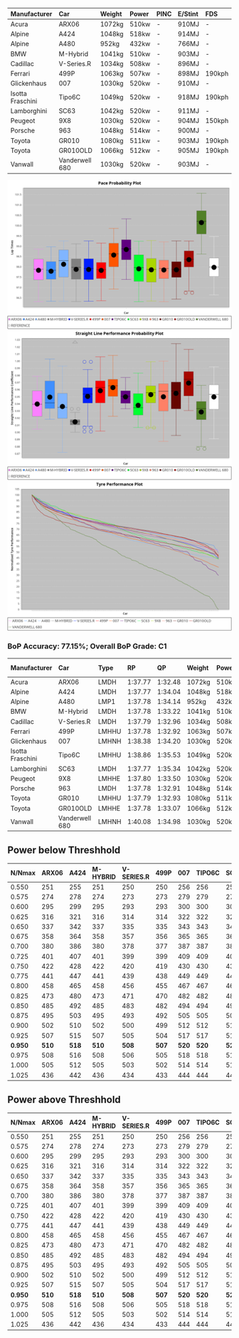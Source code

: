 | Manufacturer     | Car            | Weight | Power | PINC    | E/Stint | FDS     |
|:-|:-|:-|:-|:-|:-|:-|
| Acura            | ARX06          | 1072kg | 510kw |    -    | 910MJ   |    -    |
| Alpine           | A424           | 1048kg | 518kw |    -    | 914MJ   |    -    |
| Alpine           | A480           | 952kg  | 432kw |    -    | 766MJ   |    -    |
| BMW              | M-Hybrid       | 1041kg | 510kw |    -    | 903MJ   |    -    |
| Cadillac         | V-Series.R     | 1034kg | 508kw |    -    | 896MJ   |    -    |
| Ferrari          | 499P           | 1063kg | 507kw |    -    | 898MJ   | 190kph  |
| Glickenhaus      | 007            | 1030kg | 520kw |    -    | 910MJ   |    -    |
| Isotta Fraschini | Tipo6C         | 1049kg | 520kw |    -    | 918MJ   | 190kph  |
| Lamborghini      | SC63           | 1042kg | 520kw |    -    | 911MJ   |    -    |
| Peugeot          | 9X8            | 1030kg | 520kw |    -    | 904MJ   | 150kph  |
| Porsche          | 963            | 1048kg | 514kw |    -    | 900MJ   |    -    |
| Toyota           | GR010          | 1080kg | 511kw |    -    | 903MJ   | 190kph  |
| Toyota           | GR010OLD       | 1066kg | 512kw |    -    | 905MJ   | 190kph  |
| Vanwall          | Vanderwell 680 | 1030kg | 520kw |    -    | 903MJ   |    -    |

![PACECHART](./IMG/ACOMETHOD.png)
![STRAIGHTLINEPERFORMANCECHART](./IMG/ACOMETHOD_sp.png)
![TYREPERFORMANCECHART](./IMG/ACOMETHOD_tw.png)

### BoP Accuracy: 77.15%; Overall BoP Grade: C1
| Manufacturer     | Car            | Type  | RP      | QP      | Weight | Power¹ | Threshhold | PINC    | Power² | E/Stint | AVG Vmax  | FDS     | RDLC | L/Stint | BOP-Grade | Model Accuracy | Model Points | Match%  |
|:-|:-|:-|:-|:-|:-|:-|:-|:-|:-|:-|:-|:-|:-|:-|:-|:-|:-|:-|
| Acura            | ARX06          | LMDH  | 1:37.77 | 1:32.48 | 1072kg | 510kw  | 210.0kph   |    -    | 510kw  |  910MJ  | 310.68kph |    -    | 0.99 | 30      | -C1       | 100.00%        | 995          | 77.20%  |
| Alpine           | A424           | LMDH  | 1:37.77 | 1:34.04 | 1048kg | 518kw  | 210.0kph   |    -    | 518kw  |  914MJ  | 314.45kph |    -    | 1.02 | 30      | +C2       | 100.00%        | 642          | 72.70%  |
| Alpine           | A480           | LMP1  | 1:37.78 | 1:34.14 |  952kg | 432kw  | 210.0kph   |    -    | 432kw  |  766MJ  | 309.33kph |    -    | 0.97 | 28      | ~A1       | 60.26%         | 849          | 100.00% |
| BMW              | M-Hybrid       | LMDH  | 1:37.78 | 1:33.22 | 1041kg | 510kw  | 210.0kph   |    -    | 510kw  |  903MJ  | 309.29kph |    -    | 1.03 | 30      | -B2       | 100.00%        | 1714         | 83.89%  |
| Cadillac         | V-Series.R     | LMDH  | 1:37.79 | 1:32.96 | 1034kg | 508kw  | 210.0kph   |    -    | 508kw  |  896MJ  | 313.79kph |    -    | 1.03 | 30      | -B1       | 98.95%         | 2271         | 87.91%  |
| Ferrari          | 499P           | LMHHU | 1:37.78 | 1:32.92 | 1063kg | 507kw  | 210.0kph   |    -    | 507kw  |  898MJ  | 313.90kph | 190kph  | 1.03 | 30      | -B2       | 99.93%         | 2718         | 84.78%  |
| Glickenhaus      | 007            | LMHNH | 1:38.38 | 1:34.20 | 1030kg | 520kw  | 210.0kph   |    -    | 520kw  |  910MJ  | 317.91kph |    -    | 0.96 | 30      | ~A1       | 96.34%         | 1634         | 95.27%  |
| Isotta Fraschini | Tipo6C         | LMHHU | 1:38.86 | 1:35.53 | 1049kg | 520kw  | 210.0kph   |    -    | 520kw  |  918MJ  | 314.68kph | 190kph  | 1.06 | 30      | +Ω1       | 92.36%         | 133          | 34.04%  |
| Lamborghini      | SC63           | LMDH  | 1:37.77 | 1:35.34 | 1042kg | 520kw  | 210.0kph   |    -    | 520kw  |  911MJ  | 313.08kph |    -    | 1.05 | 30      | -B1       | 96.54%         | 418          | 88.28%  |
| Peugeot          | 9X8            | LMHHE | 1:37.80 | 1:33.50 | 1030kg | 520kw  | 210.0kph   |    -    | 520kw  |  904MJ  | 315.42kph | 150kph  | 1.03 | 30      | -A2       | 88.68%         | 2617         | 93.78%  |
| Porsche          | 963            | LMDH  | 1:37.78 | 1:32.91 | 1048kg | 514kw  | 210.0kph   |    -    | 514kw  |  900MJ  | 314.08kph |    -    | 1.02 | 30      | -B1       | 99.98%         | 6168         | 86.06%  |
| Toyota           | GR010          | LMHHU | 1:37.79 | 1:32.93 | 1080kg | 511kw  | 210.0kph   |    -    | 511kw  |  903MJ  | 312.84kph | 190kph  | 1.01 | 30      | -B1       | 98.53%         | 3557         | 88.18%  |
| Toyota           | GR010OLD       | LMHHE | 1:37.78 | 1:33.07 | 1066kg | 512kw  | 210.0kph   |    -    | 512kw  |  905MJ  | 316.06kph | 190kph  | 1.02 | 30      | -A2       | 92.01%         | 1427         | 90.83%  |
| Vanwall          | Vanderwell 680 | LMHNH | 1:40.08 | 1:34.98 | 1030kg | 520kw  | 210.0kph   |    -    | 520kw  |  903MJ  | 311.39kph |    -    | 1.01 | 30      | +Ω2       | 94.62%         | 633          | -2.83%  |

## Power below Threshhold
| N/Nmax    | ARX06   | A424    | M-HYBRID | V-SERIES.R | 499P    | 007     | TIPO6C  | SC63    | 9X8     | 963     | GR010   | GR010OLD | VANDERWELL 680 | ​     | RPM      | A480    |
|:-|:-|:-|:-|:-|:-|:-|:-|:-|:-|:-|:-|:-|:-|:-|:-|:-|
|  0.550    |  251    |  255    |  251     |  250       |  250    |  256    |  256    |  256    |  256    |  253    |  252    |  252     |  256           |  ​    |   --     |   -     |
|  0.575    |  274    |  278    |  274     |  273       |  273    |  279    |  279    |  279    |  279    |  276    |  275    |  275     |  279           |  ​    |   --     |   -     |
|  0.600    |  295    |  299    |  295     |  293       |  293    |  300    |  300    |  300    |  300    |  297    |  295    |  296     |  300           |  ​    |   --     |   -     |
|  0.625    |  316    |  321    |  316     |  314       |  314    |  322    |  322    |  322    |  322    |  318    |  316    |  317     |  322           |  ​    |   --     |   -     |
|  0.650    |  337    |  342    |  337     |  335       |  335    |  343    |  343    |  343    |  343    |  339    |  337    |  338     |  343           |  ​    |   --     |   -     |
|  0.675    |  358    |  364    |  358     |  357       |  356    |  365    |  365    |  365    |  365    |  361    |  359    |  359     |  365           |  ​    |   --     |   -     |
|  0.700    |  380    |  386    |  380     |  378       |  377    |  387    |  387    |  387    |  387    |  383    |  380    |  381     |  387           |  ​    |   --     |   -     |
|  0.725    |  401    |  407    |  401     |  399       |  399    |  409    |  409    |  409    |  409    |  404    |  402    |  403     |  409           |  ​    |   --     |   -     |
|  0.750    |  422    |  428    |  422     |  420       |  419    |  430    |  430    |  430    |  430    |  425    |  422    |  423     |  430           |  ​    |   --     |   -     |
|  0.775    |  441    |  447    |  441     |  439       |  438    |  449    |  449    |  449    |  449    |  444    |  441    |  442     |  449           |  ​    |  5000    |  254    |
|  0.800    |  458    |  465    |  458     |  456       |  455    |  467    |  467    |  467    |  467    |  462    |  459    |  460     |  467           |  ​    |  5500    |  300    |
|  0.825    |  473    |  480    |  473     |  471       |  470    |  482    |  482    |  482    |  482    |  477    |  474    |  475     |  482           |  ​    |  6000    |  335    |
|  0.850    |  485    |  492    |  485     |  483       |  482    |  494    |  494    |  494    |  494    |  488    |  485    |  486     |  494           |  ​    |  6500    |  378    |
|  0.875    |  495    |  503    |  495     |  493       |  492    |  505    |  505    |  505    |  505    |  499    |  496    |  497     |  505           |  ​    |  7000    |  422    |
|  0.900    |  502    |  510    |  502     |  500       |  499    |  512    |  512    |  512    |  512    |  506    |  503    |  504     |  512           |  ​    |  7500    |  433    |
|  0.925    |  507    |  515    |  507     |  505       |  504    |  517    |  517    |  517    |  517    |  511    |  508    |  509     |  517           |  ​    |  8000    |  429    |
| **0.950** | **510** | **518** | **510**  | **508**    | **507** | **520** | **520** | **520** | **520** | **514** | **511** | **512**  | **520**        | **​** | **8500** | **432** |
|  0.975    |  508    |  516    |  508     |  506       |  505    |  518    |  518    |  518    |  518    |  512    |  509    |  510     |  518           |  ​    |  9000    |  216    |
|  1.000    |  505    |  512    |  505     |  503       |  502    |  514    |  514    |  514    |  514    |  508    |  505    |  506     |  514           |  ​    |   --     |   -     |
|  1.025    |  436    |  442    |  436     |  434       |  433    |  444    |  444    |  444    |  444    |  439    |  436    |  437     |  444           |  ​    |   --     |   -     |

## Power above Threshhold
| N/Nmax    | ARX06   | A424    | M-HYBRID | V-SERIES.R | 499P    | 007     | TIPO6C  | SC63    | 9X8     | 963     | GR010   | GR010OLD | VANDERWELL 680 | ​     | RPM      | A480    |
|:-|:-|:-|:-|:-|:-|:-|:-|:-|:-|:-|:-|:-|:-|:-|:-|:-|
|  0.550    |  251    |  255    |  251     |  250       |  250    |  256    |  256    |  256    |  256    |  253    |  252    |  252     |  256           |  ​    |   --     |   -     |
|  0.575    |  274    |  278    |  274     |  273       |  273    |  279    |  279    |  279    |  279    |  276    |  275    |  275     |  279           |  ​    |   --     |   -     |
|  0.600    |  295    |  299    |  295     |  293       |  293    |  300    |  300    |  300    |  300    |  297    |  295    |  296     |  300           |  ​    |   --     |   -     |
|  0.625    |  316    |  321    |  316     |  314       |  314    |  322    |  322    |  322    |  322    |  318    |  316    |  317     |  322           |  ​    |   --     |   -     |
|  0.650    |  337    |  342    |  337     |  335       |  335    |  343    |  343    |  343    |  343    |  339    |  337    |  338     |  343           |  ​    |   --     |   -     |
|  0.675    |  358    |  364    |  358     |  357       |  356    |  365    |  365    |  365    |  365    |  361    |  359    |  359     |  365           |  ​    |   --     |   -     |
|  0.700    |  380    |  386    |  380     |  378       |  377    |  387    |  387    |  387    |  387    |  383    |  380    |  381     |  387           |  ​    |   --     |   -     |
|  0.725    |  401    |  407    |  401     |  399       |  399    |  409    |  409    |  409    |  409    |  404    |  402    |  403     |  409           |  ​    |   --     |   -     |
|  0.750    |  422    |  428    |  422     |  420       |  419    |  430    |  430    |  430    |  430    |  425    |  422    |  423     |  430           |  ​    |   --     |   -     |
|  0.775    |  441    |  447    |  441     |  439       |  438    |  449    |  449    |  449    |  449    |  444    |  441    |  442     |  449           |  ​    |  5000    |  254    |
|  0.800    |  458    |  465    |  458     |  456       |  455    |  467    |  467    |  467    |  467    |  462    |  459    |  460     |  467           |  ​    |  5500    |  300    |
|  0.825    |  473    |  480    |  473     |  471       |  470    |  482    |  482    |  482    |  482    |  477    |  474    |  475     |  482           |  ​    |  6000    |  335    |
|  0.850    |  485    |  492    |  485     |  483       |  482    |  494    |  494    |  494    |  494    |  488    |  485    |  486     |  494           |  ​    |  6500    |  378    |
|  0.875    |  495    |  503    |  495     |  493       |  492    |  505    |  505    |  505    |  505    |  499    |  496    |  497     |  505           |  ​    |  7000    |  422    |
|  0.900    |  502    |  510    |  502     |  500       |  499    |  512    |  512    |  512    |  512    |  506    |  503    |  504     |  512           |  ​    |  7500    |  433    |
|  0.925    |  507    |  515    |  507     |  505       |  504    |  517    |  517    |  517    |  517    |  511    |  508    |  509     |  517           |  ​    |  8000    |  429    |
| **0.950** | **510** | **518** | **510**  | **508**    | **507** | **520** | **520** | **520** | **520** | **514** | **511** | **512**  | **520**        | **​** | **8500** | **432** |
|  0.975    |  508    |  516    |  508     |  506       |  505    |  518    |  518    |  518    |  518    |  512    |  509    |  510     |  518           |  ​    |  9000    |  216    |
|  1.000    |  505    |  512    |  505     |  503       |  502    |  514    |  514    |  514    |  514    |  508    |  505    |  506     |  514           |  ​    |   --     |   -     |
|  1.025    |  436    |  442    |  436     |  434       |  433    |  444    |  444    |  444    |  444    |  439    |  436    |  437     |  444           |  ​    |   --     |   -     |

